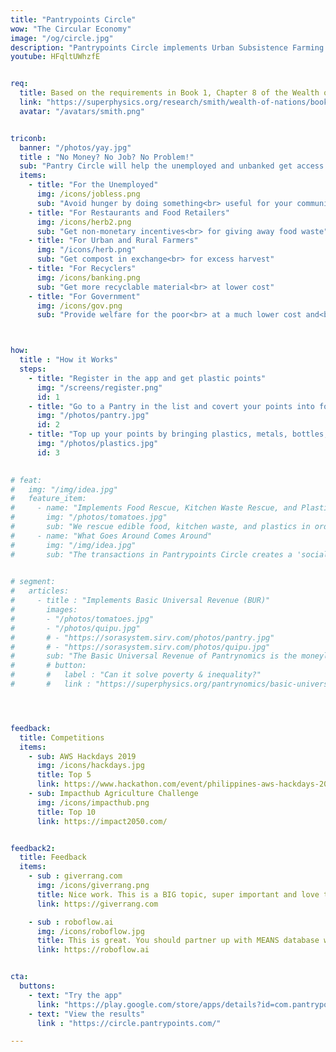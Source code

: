 ```yaml
---
title: "Pantrypoints Circle"
wow: "The Circular Economy"
image: "/og/circle.jpg"
description: "Pantrypoints Circle implements Urban Subsistence Farming and Food Rescue in order to realize the circular economy"
youtube: HFqltUWhzfE


req:
  title: Based on the requirements in Book 1, Chapter 8 of the Wealth of Nations
  link: "https://superphysics.org/research/smith/wealth-of-nations/book-1/chapter-8d"
  avatar: "/avatars/smith.png"


triconb:
  banner: "/photos/yay.jpg"
  title : "No Money? No Job? No Problem!"
  sub: "Pantry Circle will help the unemployed and unbanked get access to food through their local community"
  items:
    - title: "For the Unemployed"
      img: /icons/jobless.png
      sub: "Avoid hunger by doing something<br> useful for your community"      
    - title: "For Restaurants and Food Retailers"
      img: /icons/herb2.png
      sub: "Get non-monetary incentives<br> for giving away food waste"
    - title: "For Urban and Rural Farmers"
      img: "/icons/herb.png"
      sub: "Get compost in exchange<br> for excess harvest"
    - title: "For Recyclers"
      img: /icons/banking.png
      sub: "Get more recyclable material<br> at lower cost"
    - title: "For Government"
      img: /icons/gov.png
      sub: "Provide welfare for the poor<br> at a much lower cost and<br> get updated data quickly"



how:
  title : "How it Works"  
  steps:
    - title: "Register in the app and get plastic points"
      img: "/screens/register.png"
      id: 1
    - title: "Go to a Pantry in the list and covert your points into food"
      img: "/photos/pantry.jpg"
      id: 2
    - title: "Top up your points by bringing plastics, metals, bottles, or compost"
      img: "/photos/plastics.jpg"
      id: 3

      
# feat:
#   img: "/img/idea.jpg"
#   feature_item:
#     - name: "Implements Food Rescue, Kitchen Waste Rescue, and Plastic Waste Rescue"
#       img: "/photos/tomatoes.jpg"
#       sub: "We rescue edible food, kitchen waste, and plastics in order to put them where they produce value to society instead of producing waste and pollution"
#     - name: "What Goes Around Comes Around"
#       img: "/img/idea.jpg"
#       sub: "The transactions in Pantrypoints Circle creates a 'social memory' where the system points out the help done by users in the past"

      
# segment:
#   articles:
#     - title : "Implements Basic Universal Revenue (BUR)"
#       images:
#       - "/photos/tomatoes.jpg"
#       - "/photos/quipu.jpg"
#       # - "https://sorasystem.sirv.com/photos/pantry.jpg"
#       # - "https://sorasystem.sirv.com/photos/quipu.jpg"
#       sub: "The Basic Universal Revenue of Pantrynomics is the moneyless version of Universal Basic Income of Economics. Its ancient version is the quipu string used by the Inca"
#       # button:
#       #   label : "Can it solve poverty & inequality?"
#       #   link : "https://superphysics.org/pantrynomics/basic-universal-revenue"




feedback:
  title: Competitions
  items:
    - sub: AWS Hackdays 2019
      img: /icons/hackdays.jpg
      title: Top 5
      link: https://www.hackathon.com/event/philippines-aws-hackdays-2019--lets-hack-for-good-5c4a9262187a8c0004fa3d05
    - sub: Impacthub Agriculture Challenge
      img: /icons/impacthub.png
      title: Top 10
      link: https://impact2050.com/


feedback2:
  title: Feedback
  items:
    - sub : giverrang.com
      img: /icons/giverrang.png
      title: Nice work. This is a BIG topic, super important and love that you're tackling it. I'm on the same wavelength.
      link: https://giverrang.com

    - sub : roboflow.ai
      img: /icons/roboflow.jpg
      title: This is great. You should partner up with MEANS database which does something similar with food pantries.
      link: https://roboflow.ai 


cta:
  buttons:
    - text: "Try the app"
      link: "https://play.google.com/store/apps/details?id=com.pantrypoints.circle&pli=1"
    - text: "View the results"
      link : "https://circle.pantrypoints.com/"

---
```


